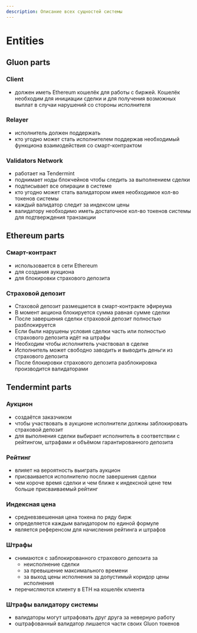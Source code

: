 ```yaml
---
description: Описание всех сущностей системы
---
```


# Entities

## Gluon parts

### Client

* должен иметь Ethereum кошелёк для работы с биржей. Кошелёк необходим для инициации сделки и для получения возможных выплат в случаи нарушений со стороны исполнителя

### Relayer

* исполнитель должен поддержать 
* кто угодно может стать исполнителем поддержав необходимый функциона взаимодействия со смарт-контрактом

### Validators Network

* работает на Tendermint
* поднимает ноды блокчейнов чтобы следить за выполнением сделки
* подписывает все опирации в системе
* кто угодно может стать валидатором имея необходимое кол-во токенов системы
* каждый валидатор следит за индексом цены
* валидатору необходимо иметь достаточное кол-во токенов системы для подтверждения транзакции

## Ethereum parts

### Смарт-контракт

* использовается в сети Ethereum
* для создания аукциона
* для блокировки страхового депозита

###  Страховой депозит

* Стаховой депозит размещается в смарт-контракте эфиреума
* В момент акциона блокируется сумма равная сумме сделки
* После завершения сделки страховой депозит полностью разблокируется
* Если были нарушены условия сделки часть или полностью страхового депозита идёт на штрафы
* Необходим чтобы исполнитель участвовал в сделке
* Исполнитель может свободно заводить и выводить деньги из страхового депозита
* После блокировки страхового депозита разблокировка производится валидаторами

## Tendermint parts

### Аукцион

* создаётся заказчиком
* чтобы участвовать в аукционе исполнители должны заблокировать страховой депозит
* для выполнения сделки выбирает исполнитель в соответствии с рейтингом, штрафами и объёмом гарантированного депозита

###  Рейтинг

* влияет на вероятность выиграть аукцион
* присваивается исполнителю после завершения сделки
* чем короче время сделки и чем ближе к индексной цене тем больше присваиваемый рейтинг

### Индексная цена

* средневзвешенная цена токена по ряду бирж
* определяется каждым валидатором по единой формуле
* является референсом для начисления рейтинга и штрафов

###  Штрафы

* снимаются с заблокированного страхового депозита за
  * неисполнение сделки
  * за превышение максимального времени
  * за выход цены исполнения за допустимый коридор цены исполнения
* перечисляются клиенту в ETH на кошелёк клиента

### Штрафы валидатору системы

* валидаторы могут штрафовать друг друга за неверную работу
* оштрафованный валидатор лишается части своих Gluon токенов

